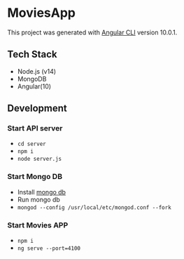 # MoviesApp

This project was generated with [Angular CLI](https://github.com/angular/angular-cli) version 10.0.1.

## Tech Stack 
* Node.js (v14)
* MongoDB
* Angular(10)

## Development 
### Start API server
* `cd server`
* `npm i`
* `node server.js`

### Start Mongo DB
* Install [mongo db](https://docs.mongodb.com/manual/tutorial/install-mongodb-on-os-x/)
* Run mongo db
* `mongod --config /usr/local/etc/mongod.conf --fork`

### Start Movies APP
* `npm i`
* `ng serve --port=4100`
